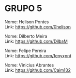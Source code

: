# GRUPO 5
Nome: Helison Pontes  
Link: https://github.com/0helison  
  
Nome: Dilberto Meira  
Link: https://github.com/DilbaM 

Nome:  Felipe Pereira  
Link:  https://github.com/fenyxpnt

Nome: Vinicius Abrantes  
Link: https://github.com/Caim132
